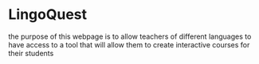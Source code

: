 # LingoQuest
the purpose of this webpage is to allow teachers of different languages to have access to a tool that will allow them to create interactive courses for their students
